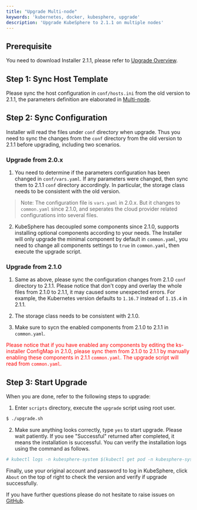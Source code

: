 ```yaml
---
title: "Upgrade Multi-node"
keywords: 'kubernetes, docker, kubesphere, upgrade'
description: 'Upgrade KubeSphere to 2.1.1 on multiple nodes'
---
```


## Prerequisite

You need to download Installer 2.1.1, please refer to [Upgrade Overview](../upgrade).

## Step 1: Sync Host Template

Please sync the host configuration in `conf/hosts.ini` from the old version to 2.1.1, the parameters definition are elaborated in [Multi-node](../multi-node/#hostsini).

## Step 2: Sync Configuration

Installer will read the files under `conf` directory when upgrade. Thus you need to sync the changes from the `conf` directory from the old version to 2.1.1 before upgrading, including two scenarios.

### Upgrade from 2.0.x

1. You need to determine if the parameters configuration has been changed in `conf/vars.yaml`. If any parameters were changed, then sync them to 2.1.1 `conf` directory accordingly. In particular, the storage class needs to be consistent with the old version.

> Note: The configuration file is `vars.yaml` in 2.0.x. But it changes to `common.yaml` since 2.1.0, and seperates the cloud provider related configurations into several files.

2. KubeSphere has decoupled some components since 2.1.0, supports installing optional components according to your needs. The Installer will only upgrade the minimal component by default in `common.yaml`, you need to change all components settings to `true` in `common.yaml`, then execute the upgrade script.

### Upgrade from 2.1.0

1. Same as above, please sync the configuration changes from 2.1.0 `conf` directory to 2.1.1. Please notice that don't copy and overlay the whole files from 2.1.0 to 2.1.1, it may caused some unexpected errors. For example, the Kubernetes version defaults to `1.16.7` instead of `1.15.4` in 2.1.1.

2. The storage class needs to be consistent with 2.1.0.

3. Make sure to sycn the enabled components from 2.1.0 to 2.1.1 in `common.yaml`.

<font color="red">Please notice that if you have enabled any components by editing the ks-installer ConfigMap in 2.1.0, please sync them from 2.1.0 to 2.1.1 by manually enabling these components in 2.1.1 `common.yaml`. The upgrade script will read from `common.yaml`. </font>

## Step 3: Start Upgrade

When you are done, refer to the following steps to upgrade:

1. Enter `scripts` directory, execute the `upgrade` script using root user.

```bash
$ ./upgrade.sh
```
2. Make sure anything looks correctly, type `yes` to start upgrade. Please wait patiently. If you see "Successful" returned after completed, it means the installation is successful. You can verify the installation logs using the command as follows.


```bash
# kubectl logs -n kubesphere-system $(kubectl get pod -n kubesphere-system -l app=ks-install -o jsonpath={.items[0].metadata.name}) -f
```

Finally, use your original account and password to log in KubeSphere, click `About` on the top of right to check the version and verify if upgrade successfully.

If you have further questions please do not hesitate to raise issues on [GitHub](https://github.com/kubesphere/kubesphere/issues).
